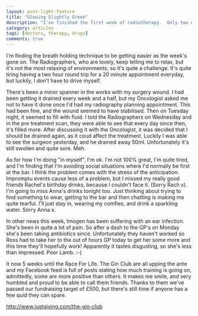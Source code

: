 ```yaml
---
layout: post-light-feature
title: "Glowing Slightly Green"
description: "I've finished the first week of radiotherapy.  Only two weeks to go."
category: articles
tags: [doctors, therapy, drugs]
comments: true
---
```


I'm finding the breath holding technique to be getting easier as the week's gone on.  The Radiographers, who are lovely, keep telling me to relax, but it's not the most relaxing of environments, so it's quite a challenge.  It's quite tiring having a two hour round trip for a 20 minute appointment everyday, but luckily, I don't have to drive myself.

There's been a minor spanner in the works with my surgery wound.  I had been getting it drained every week and a half, but my Oncologist asked me not to have it done once I'd had my radiography planning appointment.  This had been fine, and the wound seemed to have stabilised.  Then on Tuesday night, it seemed to fill with fluid.  I told the Radiographers on Wednesday and in the pre treatment scan, they were able to see that every day since then, it's filled more.  After discussing it with the Oncologist, it was decided that I should be drained again, as it coud affect the treatment.  Luckily I was able to see the surgeon yesterday, and he drained away 50ml.  Unfortunately it's still swollen and quite sore.  Meh.

As for how I'm doing "in myself", I'm ok.  I'm not 100% great, I'm quite tired, and I'm finding that I'm avoiding social situations where I'd normally be first at the bar.  I think the problem comes with the stress of the anticipation.  Impromptu events cause less of a problem, but I missed my really good friends Rachel's birthday drinks, because I couldn't face it. (Sorry Rach x). I'm going to miss Anna's drinks tonight too. Just thinking about trying to find something to wear, getting to the bar and then chatting is making me quite tearful.  I'll just stay in, wearing my comfies, and drink a sparkling water.  Sorry Anna x.

In other news this week, Imogen has been suffering with an ear infection.  She's been in quite a lot of pain.  So after a dash to the GP's on Monday she's been taking antibiotics since.  Unfortunately they haven't worked so Ross had to take her to the out of hours GP today to get her some more and this time they'll hopefully work!  Apparently it tastes disgusting, so she's less than impressed.  Poor Lamb.  :-(

It now 5 weeks until the Race For Life.  The Gin Club are all upping the ante and my Facebook feed is full of posts stating how much training is going on, admittedly, some are more positive than others. It makes me smile, and very humbled and proud to be able to call them friends.  Thanks to them we've passed our fundraising target of £500, but there's still time if anyone has a few quid they can spare.

http://www.justgiving.com/the-gin-club
